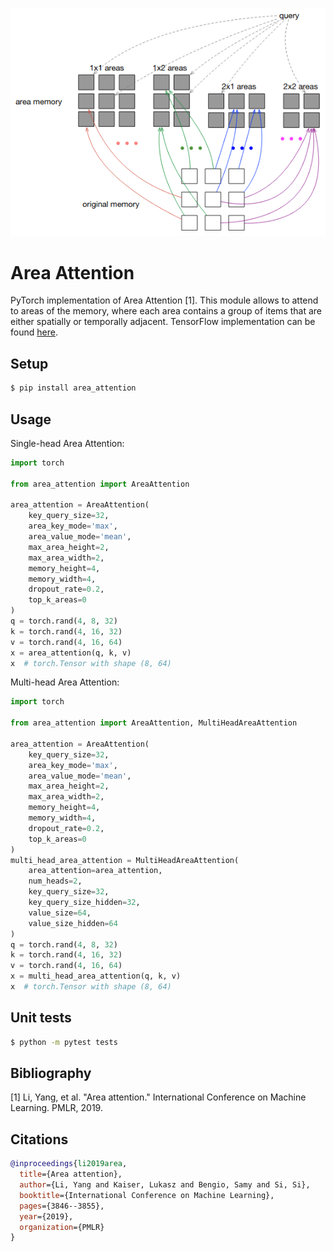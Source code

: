 ![image](area_attention.png)

# Area Attention
PyTorch implementation of Area Attention [1].
This module allows to attend to areas of the memory, where each area contains a group of items that are either spatially or temporally adjacent.
TensorFlow implementation can be found [here](https://github.com/tensorflow/tensor2tensor/blob/master/tensor2tensor/layers/area_attention.py).

## Setup
```bash
$ pip install area_attention
```

## Usage
Single-head Area Attention:
```python
import torch

from area_attention import AreaAttention

area_attention = AreaAttention(
    key_query_size=32,
    area_key_mode='max',
    area_value_mode='mean',
    max_area_height=2,
    max_area_width=2,
    memory_height=4,
    memory_width=4,
    dropout_rate=0.2,
    top_k_areas=0
)
q = torch.rand(4, 8, 32)
k = torch.rand(4, 16, 32)
v = torch.rand(4, 16, 64)
x = area_attention(q, k, v)
x  # torch.Tensor with shape (8, 64)
```

Multi-head Area Attention:
```python
import torch

from area_attention import AreaAttention, MultiHeadAreaAttention

area_attention = AreaAttention(
    key_query_size=32,
    area_key_mode='max',
    area_value_mode='mean',
    max_area_height=2,
    max_area_width=2,
    memory_height=4,
    memory_width=4,
    dropout_rate=0.2,
    top_k_areas=0
)
multi_head_area_attention = MultiHeadAreaAttention(
    area_attention=area_attention,
    num_heads=2,
    key_query_size=32,
    key_query_size_hidden=32,
    value_size=64,
    value_size_hidden=64
)
q = torch.rand(4, 8, 32)
k = torch.rand(4, 16, 32)
v = torch.rand(4, 16, 64)
x = multi_head_area_attention(q, k, v)
x  # torch.Tensor with shape (8, 64)
```

## Unit tests
```bash
$ python -m pytest tests
```

## Bibliography
[1] Li, Yang, et al. "Area attention." International Conference on Machine Learning. PMLR, 2019.

## Citations
```bibtex
@inproceedings{li2019area,
  title={Area attention},
  author={Li, Yang and Kaiser, Lukasz and Bengio, Samy and Si, Si},
  booktitle={International Conference on Machine Learning},
  pages={3846--3855},
  year={2019},
  organization={PMLR}
}
```

